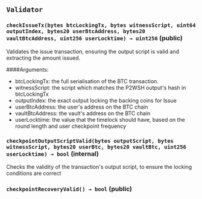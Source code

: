## `Validator`



### `checkIssueTx(bytes btcLockingTx, bytes witnessScript, uint64 outputIndex, bytes20 userBtcAddress, bytes20 vaultBtcAddress, uint256 userLocktime) → uint256` (public)
Validates the issue transaction, ensuring the output script is valid and extracting the amount issued.

####Arguments:
* btcLockingTx: the full serialisation of the BTC transaction.
* witnessScript: the script which matches the P2WSH output's hash in btcLockingTx
* outputIndex: the exact output locking the backing coins for Issue
* userBtcAddress: the user's address on the BTC chain
* vaultBtcAddress: the vault's address on the BTC chain
* userLocktime: the value that the timelock should have, based on the round length and user checkpoint frequency

### `checkpointOutputScriptValid(bytes outputScript, bytes witnessScript, bytes20 userBtc, bytes20 vaultBtc, uint256 userLocktime) → bool` (internal)
Checks the validity of the transaction's output script, to ensure the locking conditions
are correct

### `checkpointRecoveryValid() → bool` (public)



